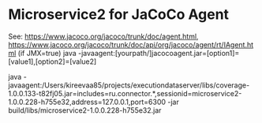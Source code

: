 # Microservice2 for JaCoCo Agent

See: https://www.jacoco.org/jacoco/trunk/doc/agent.html,
    https://www.jacoco.org/jacoco/trunk/doc/api/org/jacoco/agent/rt/IAgent.html (if JMX=true)
java -javaagent:[yourpath/]jacocoagent.jar=[option1]=[value1],[option2]=[value2]

java -javaagent:/Users/kireevaa85/projects/executiondataserver/libs/coverage-1.0.0.133-t82fj05.jar=includes=ru.connector.*,sessionid=microservice2-1.0.0.228-h755e32,address=127.0.0.1,port=6300 -jar build/libs/microservice2-1.0.0.228-h755e32.jar

